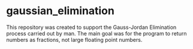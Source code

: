 # gaussian_elimination
This repository was created to support the Gauss-Jordan Elimination process carried out by man. The main goal was for the program to return numbers as fractions, not large floating point numbers.
